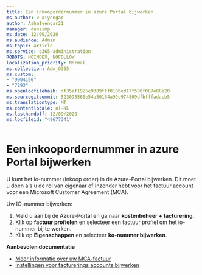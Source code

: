 ```yaml
---
title: Een inkoopordernummer in azure Portal bijwerken
ms.author: v-aiyengar
author: AshaIyengar21
manager: dansimp
ms.date: 12/09/2020
ms.audience: Admin
ms.topic: article
ms.service: o365-administration
ROBOTS: NOINDEX, NOFOLLOW
localization_priority: Normal
ms.collection: Adm_O365
ms.custom:
- "9004166"
- "7293"
ms.openlocfilehash: df35af1925e9389fff810bed17f580f087e88e20
ms.sourcegitcommit: 523098560e54a50184a99c974809dfbfffadacb5
ms.translationtype: MT
ms.contentlocale: nl-NL
ms.lasthandoff: 12/09/2020
ms.locfileid: "49677341"
---
```

# <a name="how-to-update-an-purchase-order-number-in-azure-portal"></a>Een inkoopordernummer in azure Portal bijwerken

U kunt het io-nummer (inkoop order) in de Azure-Portal bijwerken. Dit moet u doen als u de rol van eigenaar of Inzender hebt voor het factuur account voor een Microsoft Customer Agreement (MCA). 

Uw IO-nummer bijwerken:
1. Meld u aan bij de Azure-Portal en ga naar **kostenbeheer + facturering**.
1. Klik op **factuur profielen** en selecteer een factuur profiel om het io-nummer bij te werken.
1. Klik op **Eigenschappen** en selecteer **ko-nummer bijwerken**. 

**Aanbevolen documentatie**

- [Meer informatie over uw MCA-factuur](https://docs.microsoft.com/azure/cost-management-billing/understand/mca-understand-your-invoice)
- [Instellingen voor facturerings accounts bijwerken](https://docs.microsoft.com/microsoft-store/update-microsoft-store-for-business-account-settings)  
